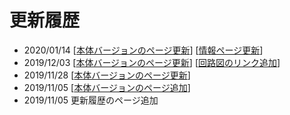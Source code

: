 # 更新履歴

- 2020/01/14 [[本体バージョンのページ更新](../version/)] [[情報ページ更新](../info/)]
- 2019/12/03 [[本体バージョンのページ更新](../version/)] [[回路図のリンク追加](../)]
- 2019/11/28 [[本体バージョンのページ更新](../version/)]
- 2019/11/05 [[本体バージョンのページ追加](../version/)]
- 2019/11/05 更新履歴のページ追加
